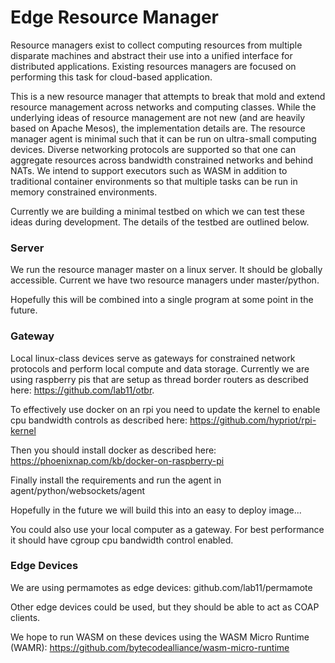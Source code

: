 Edge Resource Manager
=====================

Resource managers exist to collect computing resources from multiple disparate machines
and abstract their use into a unified interface for distributed applications. Existing
resources managers are focused on performing this task for cloud-based application.

This is a new resource manager that attempts to break that mold and extend
resource management across networks and computing classes. While the underlying
ideas of resource management are not new (and are heavily based on Apache Mesos), 
the implementation details are. The resource
manager agent is minimal such that it can be run on ultra-small computing devices. Diverse
networking protocols are supported so that one can aggregate resources across
bandwidth constrained networks and behind NATs. We intend to support executors
such as WASM in addition to traditional container environments so that multiple
tasks can be run in memory constrained environments.

Currently we are building a minimal testbed on which we can test these ideas
during development. The details of the testbed are outlined below.

### Server

We run the resource manager master on a linux server. It should be 
globally accessible. Current we have two resource managers under master/python.

Hopefully this will be combined into a single program at some point in the future.

### Gateway

Local linux-class devices serve as gateways for constrained network protocols
and perform local compute and data storage. Currently we are using raspberry
pis that are setup as thread border routers as described here: https://github.com/lab11/otbr.

To effectively use docker on an rpi you need to update the kernel to enable
cpu bandwidth controls as described here: https://github.com/hypriot/rpi-kernel

Then you should install docker as described here: https://phoenixnap.com/kb/docker-on-raspberry-pi

Finally install the requirements and run the agent in agent/python/websockets/agent

Hopefully in the future we will build this into an easy to deploy image...

You could also use your local computer as a gateway. For best performance it 
should have cgroup cpu bandwidth control enabled.

### Edge Devices

We are using permamotes as edge devices: github.com/lab11/permamote

Other edge devices could be used, but they should be able to act as COAP clients.

We hope to run WASM on these devices using the WASM Micro Runtime (WAMR): https://github.com/bytecodealliance/wasm-micro-runtime
